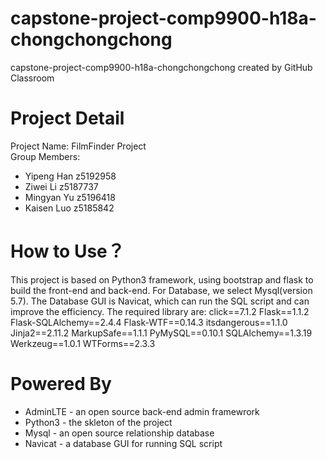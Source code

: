 # capstone-project-comp9900-h18a-chongchongchong
capstone-project-comp9900-h18a-chongchongchong created by GitHub Classroom
# Project Detail
Project Name: FilmFinder Project<br>
Group Members: 
+ Yipeng Han z5192958
+ Ziwei Li z5187737
+ Mingyan Yu z5196418
+ Kaisen Luo z5185842
# How to Use？
This project is based on Python3 framework, using bootstrap and flask to build the front-end and back-end. For Database, we select Mysql(version 5.7). The Database GUI is Navicat, which can run the SQL script and can improve the efficiency. The required library are:
click==7.1.2
Flask==1.1.2
Flask-SQLAlchemy==2.4.4
Flask-WTF==0.14.3
itsdangerous==1.1.0
Jinja2==2.11.2
MarkupSafe==1.1.1
PyMySQL==0.10.1
SQLAlchemy==1.3.19
Werkzeug==1.0.1
WTForms==2.3.3
# Powered By
+ AdminLTE - an open source back-end admin framewrork
+ Python3 - the skleton of the project
+ Mysql - an open source relationship database
+ Navicat - a database GUI for running SQL script

